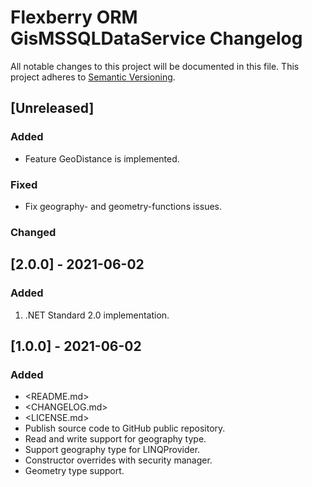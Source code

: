 # Flexberry ORM GisMSSQLDataService Changelog
All notable changes to this project will be documented in this file.
This project adheres to [Semantic Versioning](http://semver.org/).

## [Unreleased]
### Added
- Feature GeoDistance is implemented.

### Fixed
- Fix geography- and geometry-functions issues.

### Changed

## [2.0.0] - 2021-06-02

### Added

1. .NET Standard 2.0 implementation.

## [1.0.0] - 2021-06-02

### Added

* <README.md>
* <CHANGELOG.md>
* <LICENSE.md>
* Publish source code to GitHub public repository.
* Read and write support for geography type.
* Support geography type for LINQProvider.
* Constructor overrides with security manager.
* Geometry type support.


